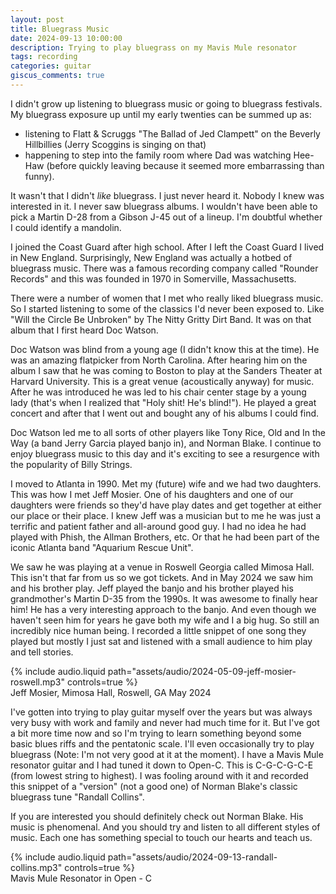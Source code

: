 ```yaml
---
layout: post
title: Bluegrass Music
date: 2024-09-13 10:00:00
description: Trying to play bluegrass on my Mavis Mule resonator
tags: recording
categories: guitar
giscus_comments: true
---
```


I didn't grow up listening to bluegrass music or going to bluegrass festivals. My bluegrass exposure
up until my early twenties can be summed up as:

- listening to Flatt & Scruggs "The Ballad of Jed Clampett" on the Beverly Hillbillies (Jerry Scoggins
  is singing on that)
- happening to step into the family room where Dad was watching Hee-Haw (before quickly leaving because
  it seemed more embarrassing than funny).

It wasn't that I didn't _like_ bluegrass. I just never heard it. Nobody I knew was interested in
it. I never saw bluegrass albums. I wouldn't have been able to pick a Martin D-28 from a Gibson
J-45 out of a lineup. I'm doubtful whether I could identify a mandolin.

I joined the Coast Guard after high school. After I left the Coast Guard I lived in New England.
Surprisingly, New England was actually a hotbed of bluegrass music. There was a famous recording
company called "Rounder Records" and this was founded in 1970 in Somerville, Massachusetts.

There were a number of women that I met who really liked bluegrass music. So I started listening
to some of the classics I'd never been exposed to. Like "Will the Circle Be Unbroken" by The Nitty
Gritty Dirt Band. It was on that album that I first heard Doc Watson.

Doc Watson was blind from a young age (I didn't know this at the time). He was an amazing flatpicker
from North Carolina. After hearing him on the album I saw that he was coming to Boston to play at
the Sanders Theater at Harvard University. This is a great venue (acoustically anyway) for music.
After he was introduced he was led to his chair center stage by a young lady (that's when I realized
that "Holy shit! He's blind!"). He played a great concert and after that I went out and bought any
of his albums I could find.

Doc Watson led me to all sorts of other players like Tony Rice, Old and In the Way (a band Jerry
Garcia played banjo in), and Norman Blake. I continue to enjoy bluegrass music to this day and
it's exciting to see a resurgence with the popularity of Billy Strings.

I moved to Atlanta in 1990. Met my (future) wife and we had two daughters. This was how I met
Jeff Mosier. One of his daughters and one of our daughters were friends so they'd have play dates
and get together at either our place or their place. I knew Jeff was a musician but to me he was just
a terrific and patient father and all-around good guy. I had no idea he had played with Phish,
the Allman Brothers, etc. Or that he had been part of the iconic Atlanta band "Aquarium Rescue Unit".

We saw he was playing at a venue in Roswell Georgia called Mimosa Hall. This isn't that far from
us so we got tickets. And in May 2024 we saw him and his brother play. Jeff played the banjo and
his brother played his grandmother's Martin D-35 from the 1990s. It was awesome to finally hear
him! He has a very interesting approach to the banjo. And even though we haven't seen him for years
he gave both my wife and I a big hug. So still an incredibly nice human being. I recorded a little
snippet of one song they played but mostly I just sat and listened with a small audience to him
play and tell stories.

<div class="row mt-3">
    <div class="col-sm mt-3 mt-md-0">
        {% include audio.liquid path="assets/audio/2024-05-09-jeff-mosier-roswell.mp3" controls=true %}
    </div>
</div>
<div class="caption">
  Jeff Mosier, Mimosa Hall, Roswell, GA May 2024
</div>

I've gotten into trying to play guitar myself over the years but was always very busy with work and
family and never had much time for it. But I've got a bit more time now and so I'm trying to learn
something beyond some basic blues riffs and the pentatonic scale. I'll even occasionally try to play
bluegrass (Note: I'm not very good at it at the moment). I have a Mavis Mule resonator guitar and I
had tuned it down to Open-C. This is C-G-C-G-C-E (from lowest string to highest). I was fooling
around with it and recorded this snippet of a "version" (not a good one) of Norman Blake's classic
bluegrass tune "Randall Collins".

If you are interested you should definitely check out Norman Blake. His music is phenomenal. And
you should try and listen to all different styles of music. Each one has something special to
touch our hearts and teach us.

<div class="row mt-3">
    <div class="col-sm mt-3 mt-md-0">
        {% include audio.liquid path="assets/audio/2024-09-13-randall-collins.mp3" controls=true %}
    </div>
</div>
<div class="caption">
  Mavis Mule Resonator in Open - C
</div>

